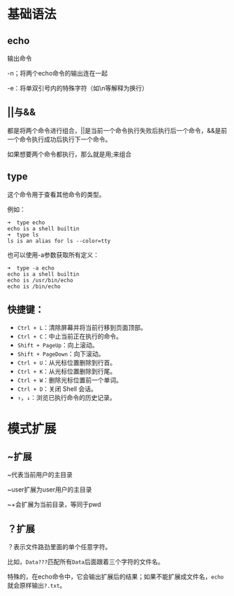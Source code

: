 # 基础语法

## echo

输出命令

-n；将两个echo命令的输出连在一起

-e：将单双引号内的特殊字符（如\n等解释为换行）

## ||与&&

都是将两个命令进行组合，||是当前一个命令执行失败后执行后一个命令，&&是前一个命令执行成功后执行下一个命令。

如果想要两个命令都执行，那么就是用;来组合

## type

这个命令用于查看其他命令的类型。

例如：

```
➜  type echo
echo is a shell builtin
➜  type ls
ls is an alias for ls --color=tty
```

也可以使用-a参数获取所有定义：

```
➜  type -a echo
echo is a shell builtin
echo is /usr/bin/echo
echo is /bin/echo
```

## 快捷键：

- `Ctrl + L`：清除屏幕并将当前行移到页面顶部。
- `Ctrl + C`：中止当前正在执行的命令。
- `Shift + PageUp`：向上滚动。
- `Shift + PageDown`：向下滚动。
- `Ctrl + U`：从光标位置删除到行首。
- `Ctrl + K`：从光标位置删除到行尾。
- `Ctrl + W`：删除光标位置前一个单词。
- `Ctrl + D`：关闭 Shell 会话。
- `↑`，`↓`：浏览已执行命令的历史记录。

# 模式扩展

## ~扩展

~代表当前用户的主目录

~user扩展为user用户的主目录

~+会扩展为当前目录，等同于pwd

## ？扩展

？表示文件路劲里面的单个任意字符。

比如，`Data???`匹配所有`Data`后面跟着三个字符的文件名。

特殊的，在echo命令中，它会输出扩展后的结果；如果不能扩展成文件名，`echo`就会原样输出`?.txt`。
